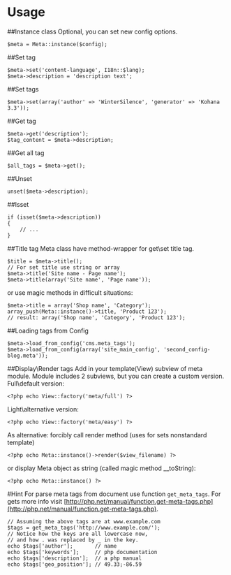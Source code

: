 # Usage

##Instance class
Optional, you can set new config options.
~~~
$meta = Meta::instance($config);
~~~
##Set tag
~~~
$meta->set('content-language', I18n::$lang);
$meta->description = 'description text';
~~~
##Set tags
~~~
$meta->set(array('author' => 'WinterSilence', 'generator' => 'Kohana 3.3'));
~~~
##Get tag
~~~
$meta->get('description');
$tag_content = $meta->description;
~~~
##Get all tag
~~~
$all_tags = $meta->get();
~~~
##Unset
~~~
unset($meta->description);
~~~
##Isset
~~~
if (isset($meta->description))
{
	// ...
}
~~~
##Title tag
Meta class have method-wrapper for get\set title tag.
~~~
$title = $meta->title();
// For set title use string or array
$meta->title('Site name - Page name');
$meta->title(array('Site name', 'Page name'));
~~~
or use magic methods in difficult situations:
~~~
$meta->title = array('Shop name', 'Category');
array_push(Meta::instance()->title, 'Product 123');
// result: array('Shop name', 'Category', 'Product 123');
~~~
##Loading tags from Config
~~~
$meta->load_from_config('cms.meta_tags');
$meta->load_from_config(array('site_main_config', 'second_config-blog.meta'));
~~~
##Display\Render tags
Add in your template(View) subview of meta module. 
Module includes 2 subviews, but you can create a custom version.
Full\default version:

    <?php echo View::factory('meta/full') ?>
Light\alternative version:

    <?php echo View::factory('meta/easy') ?>
As alternative: 
forcibly call render method (uses for sets nonstandard template)

    <?php echo Meta::instance()->render($view_filename) ?>
or display Meta object as string (called magic method __toString):

    <?php echo Meta::instance() ?>

#Hint
For parse meta tags from document use function `get_meta_tags`.
For gets more info visit [http://php.net/manual/function.get-meta-tags.php](http://php.net/manual/function.get-meta-tags.php).
~~~
// Assuming the above tags are at www.example.com
$tags = get_meta_tags('http://www.example.com/');
// Notice how the keys are all lowercase now, 
// and how . was replaced by _ in the key.
echo $tags['author'];       // name
echo $tags['keywords'];     // php documentation
echo $tags['description'];  // a php manual
echo $tags['geo_position']; // 49.33;-86.59
~~~